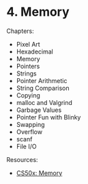 # 4. Memory

Chapters:
- Pixel Art
- Hexadecimal
- Memory
- Pointers
- Strings
- Pointer Arithmetic
- String Comparison
- Copying
- malloc and Valgrind
- Garbage Values
- Pointer Fun with Blinky
- Swapping
- Overflow
- scanf
- File I/O

Resources:
- [CS50x: Memory](https://www.youtube.com/watch?v=F9-yqoS7b8w&list=PLhQjrBD2T381WAHyx1pq-sBfykqMBI7V4&index=5)